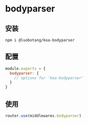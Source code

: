 # bodyparser

## 安装

```
npm i @luobotang/koa-bodyparser
```

## 配置

```js
module.exports = {
  bodyparser: {
    // options for 'koa-bodyparser'
  }
}
```

## 使用

```js
router.use(middlewares.bodyparser)
```
